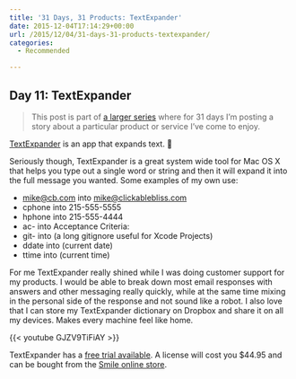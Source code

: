 ```yaml
---
title: '31 Days, 31 Products: TextExpander'
date: 2015-12-04T17:14:29+00:00
url: /2015/12/04/31-days-31-products-textexpander/
categories:
  - Recommended

---
```

## Day 11: TextExpander

> This post is part of [a larger series][1] where for 31 days I&#8217;m posting a story about a particular product or service I&#8217;ve come to enjoy.

[TextExpander][2] is an app that expands text. 🙂

Seriously though, TextExpander is a great system wide tool for Mac OS X that helps you type out a single word or string and then it will expand it into the full message you wanted. Some examples of my own use:

  * mike@cb.com into mike@clickablebliss.com
  * cphone into 215-555-5555
  * hphone into 215-555-4444
  * ac- into Acceptance Criteria:
  * git- into (a long gitignore useful for Xcode Projects)
  * ddate into (current date)
  * ttime into (current time)

For me TextExpander really shined while I was doing customer support for my products. I would be able to break down most email responses with answers and other messaging really quickly, while at the same time mixing in the personal side of the response and not sound like a robot. I also love that I can store my TextExpander dictionary on Dropbox and share it on all my devices. Makes every machine feel like home.

{{< youtube GJZV9TiFiAY >}}

TextExpander has a [free trial available][3]. A license will cost you $44.95 and can be bought from the [Smile online store][4].

 [1]: http://mikezornek.com/2015/11/24/31-days-31-products-launch-post/
 [2]: https://smilesoftware.com/textexpander
 [3]: https://smilesoftware.com/textexpander/download_thanks?url=http://dl.smilesoftware.com/com.smileonmymac.textexpander/TextExpander.zip?ignore=ignore
 [4]: https://smilesoftware.com/cgi-bin/redirect.pl?product=textexpander&cmd=webstore